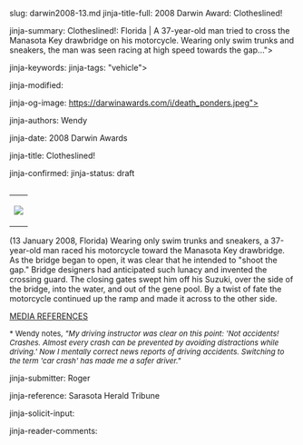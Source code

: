 slug: darwin2008-13.md
jinja-title-full: 2008 Darwin Award: Clotheslined!

jinja-summary: Clotheslined!: Florida | A 37-year-old man tried to cross the Manasota Key drawbridge on his motorcycle. Wearing only swim trunks and sneakers, the man was seen racing at high speed towards the gap...">

jinja-keywords:
jinja-tags: "vehicle">

jinja-modified:

jinja-og-image: https://darwinawards.com/i/death_ponders.jpeg">

jinja-authors: Wendy

jinja-date: 2008 Darwin Awards


jinja-title: Clotheslined!


jinja-confirmed:
jinja-status: draft
<TABLE border=0 align=right><TR><TD align=center>

<A href="/cgi/search.pl?keywords=category%3Dvehicle&swishindex=stories.data&show_description=yes&maxdisplay=10&maxresults=50"><IMG src="/i/icon/motorcycle.jpg" border=0></A>

</TD></TR></TABLE>

(13 January 2008, Florida) Wearing only swim trunks and sneakers, a
37-year-old man raced his motorcycle toward the Manasota Key drawbridge.
As the bridge began to open, it was clear that he intended to "shoot the
gap." Bridge designers had anticipated such lunacy and invented the
crossing guard. The closing gates swept him off his Suzuki, over the side
of the bridge, into the water, and out of the gene pool. By a twist of fate
the motorcycle continued up the ramp and made it across to the other side.

<A href="http://darwinawards.com/slush/200801/pending20080114-132118.html">MEDIA REFERENCES</A>

<FONT size=-1>* Wendy notes, <I>"My driving instructor was clear on this
point: 'Not accidents! Crashes. Almost every crash can be prevented by
avoiding distractions while driving.' Now I mentally correct news reports
of driving accidents. Switching to the term 'car crash' has made me a
safer driver."</I></FONT>

jinja-submitter: Roger

jinja-reference: Sarasota Herald Tribune

jinja-solicit-input:

jinja-reader-comments:



<!--#include file=nav_2008.html -->


